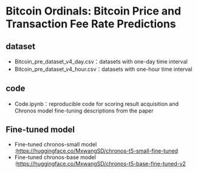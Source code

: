 # Bitcoin Ordinals: Bitcoin Price and Transaction Fee Rate Predictions
## dataset

- Bitcoin_pre_dataset_v4_day.csv：datasets with one-day time interval
- Bitcoin_pre_dataset_v4_hour.csv：datasets with one-hour time interval

## code

-  Code.ipynb：reproducible code for scoring result acquisition and Chronos model fine-tuning descriptions from the paper

## Fine-tuned model

- Fine-tuned chronos-small model :https://huggingface.co/MxwangSD/chronos-t5-small-fine-tuned
- Fine-tuned chronos-base model :https://huggingface.co/MxwangSD/chronos-t5-base-fine-tuned-v2
